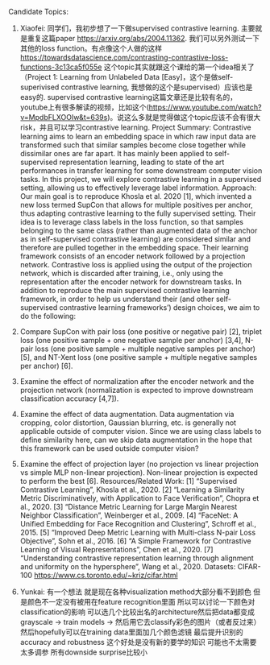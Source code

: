 Candidate Topics:

1. Xiaofei: 同学们，我初步想了一下做supervised contrastive learning. 主要就是重复这篇paper https://arxiv.org/abs/2004.11362. 我们可以另外测试一下其他的loss function。有点像这个人做的这样 https://towardsdatascience.com/contrasting-contrastive-loss-functions-3c13ca5f055e
这个topic其实就跟这个课给的第一个idea相关了（Project 1: Learning from Unlabeled Data [Easy]，这个是做self-superivised contrastive learning, 我想做的这个是supervised）应该也是easy的. supervised contrastive learning这篇文章还是比较有名的，youtube上有很多解读的视频，比如这个(https://www.youtube.com/watch?v=MpdbFLXOOIw&t=639s)。说这么多就是觉得做这个topic应该不会有很大risk，并且可以学习contrastive learning.
Project Summary: 
Contrastive learning aims to learn an embedding space in which raw input data are transformed such that similar samples become close together while dissimilar ones are far apart.  It has mainly been applied to self-supervised representation learning, leading to state of the art performances in transfer learning for some downstream computer vision tasks. In this project, we will explore contrastive learning in a supervised setting, allowing us to effectively leverage label information. 
Approach:
Our main goal is to reproduce Khosla et al. 2020 [1], which invented a new loss termed SupCon that allows for multiple positives per anchor, thus adapting contrastive learning to the fully supervised setting. Their idea is to leverage class labels in the loss function, so that samples belonging to the same class (rather than augmented data of the anchor as in self-supervised contrastive learning) are considered similar and therefore are pulled together in the embedding space. Their learning framework consists of an encoder network followed by a projection network. Contrastive loss is applied using the output of the projection network, which is discarded after training, i.e., only using the representation after the encoder network for downstream tasks. 
In addition to reproduce the main supervised contrastive learning framework, in order to help us understand their (and other self-supervised contrastive learning frameworks’) design choices, we aim to do the following:
1. Compare SupCon with pair loss (one positive or negative pair) [2], triplet loss (one positive sample + one negative sample per anchor) [3,4], N-pair loss (one positive sample + multiple negative samples per anchor) [5], and NT-Xent loss (one positive sample + multiple negative samples per anchor) [6].
2. Examine the effect of normalization after the encoder network and the projection network (normalization is expected to improve downstream classification accuracy [4,7]).
3. Examine the effect of data augmentation. Data augmentation via cropping, color distortion, Gaussian blurring, etc. is generally not applicable outside of computer vision. Since we are using class labels to define similarity here, can we skip data augmentation in the hope that this framework can be used outside computer vision?
4. Examine the effect of projection layer (no projection vs linear projection vs simple MLP non-linear projection). Non-linear projection is expected to perform the best [6].
Resources/Related Work:
[1] “Supervised Contrastive Learning”, Khosla et al., 2020.
[2] “Learning a Similarity Metric Discriminatively, with Application to Face Verification”, Chopra et al., 2020.
[3] “Distance Metric Learning for Large Margin Nearest Neighbor Classification”, Weinberger et al., 2009.
[4] “FaceNet: A Unified Embedding for Face Recognition and Clustering”, Schroff et al., 2015.
[5] “Improved Deep Metric Learning with Multi-class N-pair Loss Objective”, Sohn et al., 2016.
[6] “A Simple Framework for Contrastive Learning of Visual Representations”, Chen et al., 2020.
[7] “Understanding contrastive representation learning through alignment and uniformity on the hypersphere”, Wang et al., 2020.
Datasets:
CIFAR-100 https://www.cs.toronto.edu/~kriz/cifar.html


2. Yunkai: 有一个想法 就是现在各种visualization method大部分看不到颜色 但是颜色不一定没有被用在feature recognition里面 所以可以讨论一下颜色对classification的影响 可以选几个比较出名的architecture然后把data都变成grayscale -> train models -> 然后用它去classify彩色的图片（或者反过来）然后hopefully可以在training data里面加几个颜色滤镜 最后提升识别的accuracy and robustness 这个好处是没有新的要学的知识 可能也不太需要太多调参 所有downside surprise比较小

